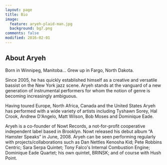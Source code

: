 ```yaml
---
layout: page
title: Bio
image:
  feature: aryeh-plaid-man.jpg
  background: bg7.png
comments: false
modified: 2016-02-01
---
```

## About Aryeh
Born in Winnipeg, Manitoba...
Grew up in Fargo, North Dakota.

Since 2005, he has quickly established himself as a creative and versatile bassist on the New York jazz scene. Aryeh stands at the vanguard of a new generation of instrumental performers for whom the notion of genre is becoming increasingly ambiguous.

Having toured Europe, North Africa, Canada and the United States Aryeh has performed with a wide variety of artists including Tyshawn Sorey, Hal Crook, Andrew D'Angelo, Matt Wilson, Bob Moses and Dominique Eade.

Aryeh is a co-founder of Nowt Records, a not-for-profit cooperative independent label based in Brooklyn. Nowt released his debut album “A Hamster Speaks” in June, 2008. Aryeh can be seen performing regularly with projects/collaborations such as Dan Nettles Kenosha Kid; Pete Robbins Centric; Sara Serpa Quintet; Tony Falco's Internal Combustion Engine; Dominique Eade Quartet; his own quintet, BRINSK; and of course with Hush Point.